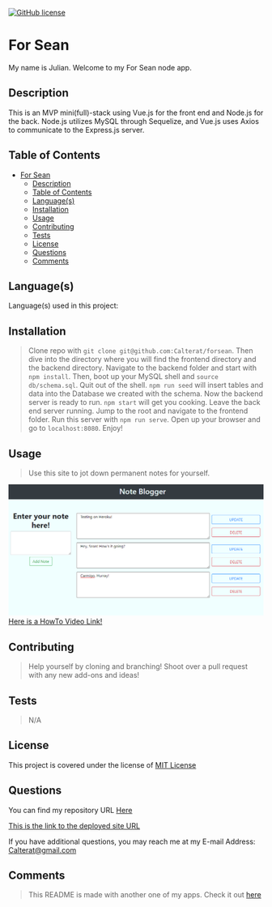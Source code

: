 
[![GitHub license](https://img.shields.io/badge/License-MIT%20License-success.svg)](https://GitHub.com/Calterat/forsean/main/LICENSE)

# For Sean

My name is Julian. Welcome to my For Sean node app.


## Description

This is an MVP mini(full)-stack using Vue.js for the front end and Node.js for the back. Node.js utilizes MySQL through Sequelize, and Vue.js uses Axios to communicate to the Express.js server.


## Table of Contents

- [For Sean](#for-sean)
  - [Description](#description)
  - [Table of Contents](#table-of-contents)
  - [Language(s)](#languages)
  - [Installation](#installation)
  - [Usage](#usage)
  - [Contributing](#contributing)
  - [Tests](#tests)
  - [License](#license)
  - [Questions](#questions)
  - [Comments](#comments)


## Language(s)

Language(s) used in this project:



## Installation

> Clone repo with `git clone git@github.com:Calterat/forsean`. Then dive into the directory where you will find the frontend directory and the backend directory. Navigate to the backend folder and start with `npm install`. Then, boot up your MySQL shell and `source db/schema.sql`. Quit out of the shell. `npm run seed` will insert tables and data into the Database we created with the schema. Now the backend server is ready to run. `npm start` will get you cooking. Leave the back end server running. Jump to the root and navigate to the frontend folder. Run this server with `npm run serve`. Open up your browser and go to `localhost:8080`. Enjoy!


## Usage

> Use this site to jot down permanent notes for yourself.


![Screenshot](./img/screenshot.png)
[Here is a HowTo Video Link!](https://drive.google.com/file/d/1HBzJovAfodmxLcZkL36Dw_U9bVebrJHz/view)
        



## Contributing

> Help yourself by cloning and branching! Shoot over a pull request with any new add-ons and ideas!
 



## Tests

> N/A



## License

This project is covered under the license of [MIT License](https://GitHub.com/Calterat/forsean/main/LICENSE)


## Questions

You can find my repository URL [Here](https://GitHub.com/Calterat)


[This is the link to the deployed site URL](https://limitless-meadow-89697.herokuapp.com/)
         

If you have additional questions, you may reach me at my E-mail Address: Calterat@gmail.com



## Comments

> This README is made with another one of my apps. Check it out [here](https://github.com/Calterat/readme-generator)

